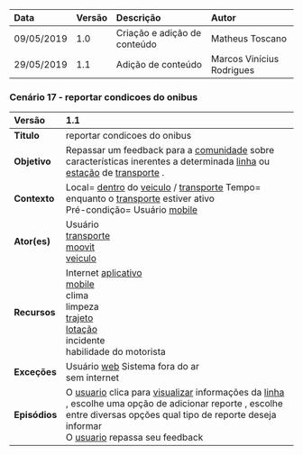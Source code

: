 |Data|Versão|Descrição|Autor|
|:---|:---|:---|:---|
|09/05/2019|1.0|Criação e adição de conteúdo|Matheus Toscano|
|29/05/2019|1.1|Adição de conteúdo|Marcos Vinícius Rodrigues|

### Cenário 17 - reportar condicoes do onibus

|Versão|1.1
|:-|:-|
|**Titulo**|reportar condicoes do onibus|
|**Objetivo**|Repassar um feedback para a [comunidade](https://github.com/Andre-Eduardo/2019.1-Requisitos-Moovit/wiki/L12---comunidade) sobre características inerentes a determinada [linha](https://github.com/Andre-Eduardo/2019.1-Requisitos-Moovit/wiki/L27---linha) ou [estação](https://github.com/Andre-Eduardo/2019.1-Requisitos-Moovit/wiki/L18---esta%C3%A7%C3%A3o) de [transporte](https://github.com/Andre-Eduardo/2019.1-Requisitos-Moovit/wiki/L63---transporte) . |
|**Contexto**|Local= [dentro](https://github.com/Andre-Eduardo/2019.1-Requisitos-Moovit/wiki/L01---a-bordo) do [veiculo](https://github.com/Andre-Eduardo/2019.1-Requisitos-Moovit/wiki/L66-Veiculo) / [transporte](https://github.com/Andre-Eduardo/2019.1-Requisitos-Moovit/wiki/L63---transporte) Tempo= enquanto o [transporte](https://github.com/Andre-Eduardo/2019.1-Requisitos-Moovit/wiki/L63---transporte) estiver ativo<br>Pré-condição= Usuário [mobile](https://github.com/Andre-Eduardo/2019.1-Requisitos-Moovit/wiki/L03---aplica%C3%A7ao-mobile) |
|**Ator(es)**|Usuário <br> [transporte](https://github.com/Andre-Eduardo/2019.1-Requisitos-Moovit/wiki/L63---transporte) <br> [moovit](https://github.com/Andre-Eduardo/2019.1-Requisitos-Moovit/wiki/L38---moovit) <br> [veiculo](https://github.com/Andre-Eduardo/2019.1-Requisitos-Moovit/wiki/L66-Veiculo) |
|**Recursos**|Internet [aplicativo](https://github.com/Andre-Eduardo/2019.1-Requisitos-Moovit/wiki/L03---aplica%C3%A7ao-mobile) <br> [mobile](https://github.com/Andre-Eduardo/2019.1-Requisitos-Moovit/wiki/L03---aplica%C3%A7ao-mobile) <br> clima <br> limpeza <br> [trajeto](./Lexicos#trajeto) <br> [lotação](./Lexicos#lotacao) <br> incidente<br>habilidade do motorista |
|**Exceções**|Usuário [web](https://github.com/Andre-Eduardo/2019.1-Requisitos-Moovit/wiki/L04--Aplica%C3%A7%C3%A3o-Web) Sistema fora do ar<br>sem internet |
|**Episódios**|O [usuario](https://github.com/Andre-Eduardo/2019.1-Requisitos-Moovit/wiki/L65-Usu%C3%A1rio) clica para [visualizar](https://github.com/Andre-Eduardo/2019.1-Requisitos-Moovit/wiki/C22-visualizar) informações da [linha](https://github.com/Andre-Eduardo/2019.1-Requisitos-Moovit/wiki/L27---linha) , escolhe uma opção de adicionar reporte , escolhe entre diversas opções qual tipo de reporte deseja informar<br>O [usuario](https://github.com/Andre-Eduardo/2019.1-Requisitos-Moovit/wiki/L65-Usu%C3%A1rio) repassa seu feedback |

